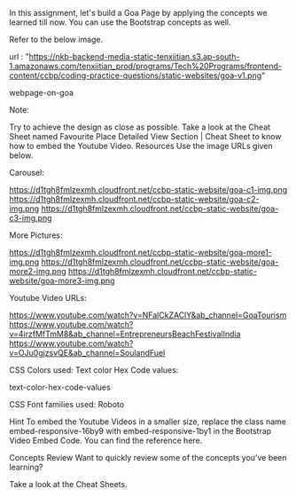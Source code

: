 In this assignment, let's build a Goa Page by applying the concepts we learned till now. You can use the Bootstrap concepts as well.



Refer to the below image.

url : "https://nkb-backend-media-static-tenxiitian.s3.ap-south-1.amazonaws.com/tenxiitian_prod/programs/Tech%20Programs/frontend-content/ccbp/coding-practice-questions/static-websites/goa-v1.png"

webpage-on-goa



Note:

Try to achieve the design as close as possible.
Take a look at the Cheat Sheet named Favourite Place Detailed View Section | Cheat Sheet to know how to embed the Youtube Video.
Resources
Use the image URLs given below.

Carousel:

https://d1tgh8fmlzexmh.cloudfront.net/ccbp-static-website/goa-c1-img.png
https://d1tgh8fmlzexmh.cloudfront.net/ccbp-static-website/goa-c2-img.png
https://d1tgh8fmlzexmh.cloudfront.net/ccbp-static-website/goa-c3-img.png

More Pictures:

https://d1tgh8fmlzexmh.cloudfront.net/ccbp-static-website/goa-more1-img.png
https://d1tgh8fmlzexmh.cloudfront.net/ccbp-static-website/goa-more2-img.png
https://d1tgh8fmlzexmh.cloudfront.net/ccbp-static-website/goa-more3-img.png

Youtube Video URLs:

https://www.youtube.com/watch?v=NFalCkZAClY&ab_channel=GoaTourism
https://www.youtube.com/watch?v=4irzfMfTmM8&ab_channel=EntrepreneursBeachFestivalIndia
https://www.youtube.com/watch?v=OJu0gjzsvQE&ab_channel=SoulandFuel


CSS Colors used:
Text color Hex Code values:

text-color-hex-code-values

CSS Font families used:
Roboto

Hint
To embed the Youtube Videos in a smaller size, replace the class name embed-responsive-16by9 with embed-responsive-1by1 in the Bootstrap Video Embed Code. You can find the reference here.

Concepts Review
Want to quickly review some of the concepts you’ve been learning?

Take a look at the Cheat Sheets.
